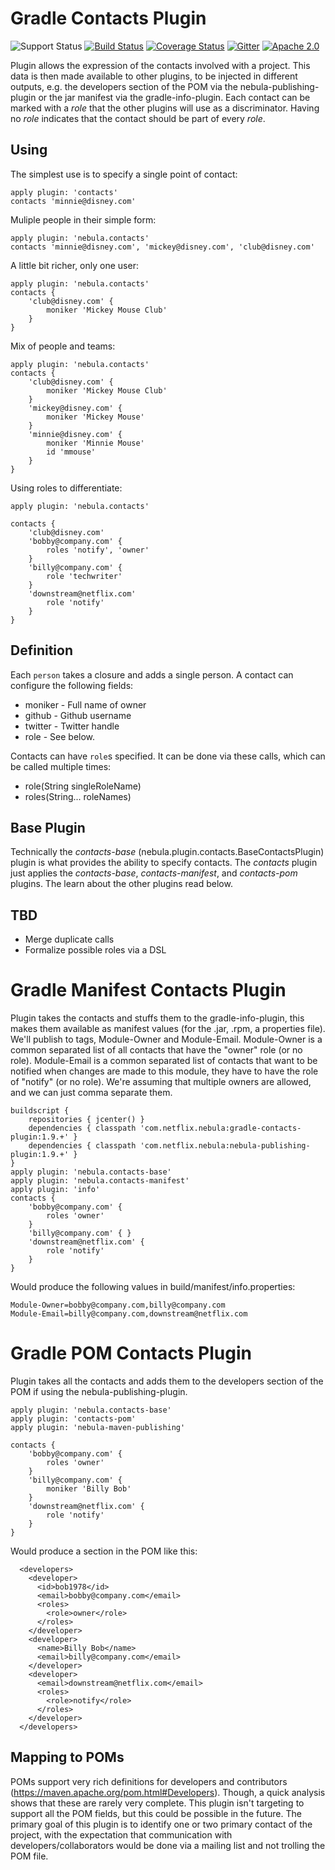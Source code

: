 Gradle Contacts Plugin
===================
![Support Status](https://img.shields.io/badge/Nebula-supported-brightgreen.svg)
[![Build Status](https://travis-ci.org/nebula-plugins/gradle-contacts-plugin.svg?branch=master)](https://travis-ci.org/nebula-plugins/gradle-contacts-plugin)
[![Coverage Status](https://coveralls.io/repos/nebula-plugins/gradle-contacts-plugin/badge.svg?branch=master&service=github)](https://coveralls.io/github/nebula-plugins/gradle-contacts-plugin?branch=master)
[![Gitter](https://badges.gitter.im/Join%20Chat.svg)](https://gitter.im/nebula-plugins/gradle-contacts-plugin?utm_source=badgeutm_medium=badgeutm_campaign=pr-badge)
[![Apache 2.0](https://img.shields.io/github/license/nebula-plugins/gradle-contacts-plugin.svg)](http://www.apache.org/licenses/LICENSE-2.0)


Plugin allows the expression of the contacts involved with a project. This data is then made available to other plugins,
to be injected in different outputs, e.g. the developers section of the POM via the nebula-publishing-plugin or the jar
manifest via the gradle-info-plugin. Each contact can be marked with a _role_ that the other plugins will use as a
discriminator. Having no _role_ indicates that the contact should be part of every _role_.

Using
----------

The simplest use is to specify a single point of contact:

```
apply plugin: 'contacts'
contacts 'minnie@disney.com'
```


Muliple people in their simple form:

    apply plugin: 'nebula.contacts'
    contacts 'minnie@disney.com', 'mickey@disney.com', 'club@disney.com'

A little bit richer, only one user:

    apply plugin: 'nebula.contacts'
    contacts {
        'club@disney.com' {
            moniker 'Mickey Mouse Club'
        }
    }

Mix of people and teams:

    apply plugin: 'nebula.contacts'
    contacts {
        'club@disney.com' {
            moniker 'Mickey Mouse Club'
        }
        'mickey@disney.com' {
            moniker 'Mickey Mouse'
        }
        'minnie@disney.com' {
            moniker 'Minnie Mouse'
            id 'mmouse'
        }
    }

Using roles to differentiate:

    apply plugin: 'nebula.contacts'

    contacts {
        'club@disney.com'
        'bobby@company.com' {
            roles 'notify', 'owner'
        }
        'billy@company.com' {
            role 'techwriter'
        }
        'downstream@netflix.com'
            role 'notify'
        }
    }


Definition
----------

Each `person` takes a closure and adds a single person. A contact can configure the following fields:

* moniker - Full name of owner
* github - Github username
* twitter - Twitter handle
* role - See below.

Contacts can have `role`s specified. It can be done via these calls, which can be called multiple times:

* role(String singleRoleName)
* roles(String... roleNames)

Base Plugin
---------------
Technically the _contacts-base_ (nebula.plugin.contacts.BaseContactsPlugin) plugin is what provides the ability to specify
contacts. The _contacts_ plugin just applies the _contacts-base_, _contacts-manifest_, and _contacts-pom_ plugins. The learn
 about the other plugins read below.

TBD
---------------
* Merge duplicate calls
* Formalize possible roles via a DSL

Gradle Manifest Contacts Plugin
===================

Plugin takes the contacts and stuffs them to the gradle-info-plugin, this makes them available as manifest values (for
the .jar, .rpm, a properties file). We'll publish to tags, Module-Owner and Module-Email. Module-Owner is a common separated
list of all contacts that have the "owner" role (or no role). Module-Email is a common separated list of
contacts that want to be notified when changes are made to this module, they have to have the role of "notify"
(or no role). We're assuming that multiple owners are allowed, and we can just comma separate them.

    buildscript {
        repositories { jcenter() }
        dependencies { classpath 'com.netflix.nebula:gradle-contacts-plugin:1.9.+' }
        dependencies { classpath 'com.netflix.nebula:nebula-publishing-plugin:1.9.+' }
    }
    apply plugin: 'nebula.contacts-base'
    apply plugin: 'nebula.contacts-manifest'
    apply plugin: 'info'
    contacts {
        'bobby@company.com' {
            roles 'owner'
        }
        'billy@company.com' { }
        'downstream@netflix.com' {
            role 'notify'
        }
    }

Would produce the following values in build/manifest/info.properties:

    Module-Owner=bobby@company.com,billy@company.com
    Module-Email=billy@company.com,downstream@netflix.com



Gradle POM Contacts Plugin
===================

Plugin takes all the contacts and adds them to the developers section of the POM if using the nebula-publishing-plugin.

    apply plugin: 'nebula.contacts-base'
    apply plugin: 'contacts-pom'
    apply plugin: 'nebula-maven-publishing'

    contacts {
        'bobby@company.com' {
            roles 'owner'
        }
        'billy@company.com' {
            moniker 'Billy Bob'
        }
        'downstream@netflix.com' {
            role 'notify'
        }
    }

Would produce a section in the POM like this:

      <developers>
        <developer>
          <id>bob1978</id>
          <email>bobby@company.com</email>
          <roles>
            <role>owner</role>
          </roles>
        </developer>
        <developer>
          <name>Billy Bob</name>
          <email>billy@company.com</email>
        </developer>
        <developer>
          <email>downstream@netflix.com</email>
          <roles>
            <role>notify</role>
          </roles>
        </developer>
      </developers>

Mapping to POMs
---------------
POMs support very rich definitions for developers and contributors (https://maven.apache.org/pom.html#Developers). Though,
a quick analysis shows that these are rarely very complete. This plugin isn't targeting to support all the POM fields,
but this could be possible in the future. The primary goal of this plugin is to identify one or two primary contact of
the project, with the expectation that communication with developers/collaborators would be done via a mailing list and
not trolling the POM file.
